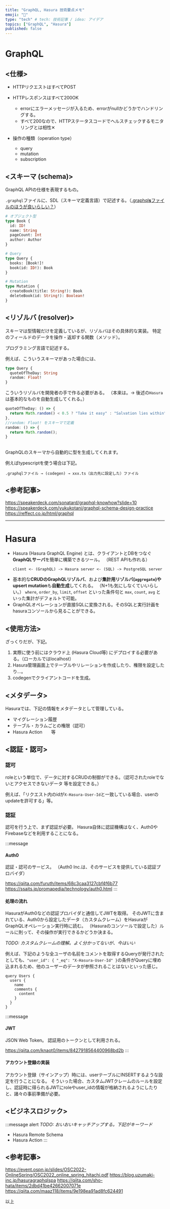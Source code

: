 ```yaml
---
title: "GraphQL, Hasura 技術要点メモ"
emoji: "🤖"
type: "tech" # tech: 技術記事 / idea: アイデア
topics: ["GraphQL", "Hasura"]
published: false
---
```



# GraphQL

## <仕様>
- HTTPリクエストはすべてPOST
- HTTPレスポンスはすべて200OK
  - errorにエラーメッセージが入るため、errorがnullかどうかでハンドリングする。
  - すべて200なので、HTTPステータスコードでヘルスチェックするモニタリングとは相性✕

- 操作の種類（operation type）
  - query
  - mutation
  - subscription

## <スキーマ (schema)>
GraphQL APIの仕様を表現するもの。

`.graphql`ファイルに、SDL（スキーマ定義言語）で記述する。（[.graphql**s**ファイルのほうが良いらしい？](https://maku.blog/p/5s5jvfz/)）

```graphql:xx.graphql
# オブジェクト型
type Book {
  id: ID!
  name: String
  pageCount: Int
  author: Author
}

# Query
type Query {
  books: [Book!]!
  book(id: ID!): Book
}

# Mutation
type Mutation {
  createBook(title: String!): Book
  deleteBook(id: String!): Boolean!
}
```

## <リゾルバ (resolver)>
スキーマは型情報だけを定義しているが、リゾルバはその具体的な実装。
特定のフィールドのデータを操作・返却する関数（メソッド）。

プログラミング言語で記述する。

例えば、こういうスキーマがあった場合には、
```graphql:xxx.graphql
type Query {
  quoteOfTheDay: String
  random: Float!
}
```
こういうリゾルバを開発者の手で作る必要がある。
（本来は。→ 後述の`Hasura`は基本的なものを自動生成してくれる。）
```ts:xxx.ts
quoteOfTheDay: () => {
  return Math.random() < 0.5 ? "Take it easy" : "Salvation lies within";
},
//random: Float! をスキーマで定義
random: () => {
  return Math.random();
}
```

## <GraphQL Code Generator>
GraphQLのスキーマから自動的に型を生成してくれます。

例えばtypescriptを使う場合は下記。
```
.graphqlファイル → (codegen) → xxx.ts（出力先に設定した）ファイル 
```


## <参考記事>
https://speakerdeck.com/sonatard/graphql-knowhow?slide=10
https://speakerdeck.com/yukukotani/graphql-schema-design-practice
https://reffect.co.jp/html/graphql


---


# Hasura

- Hasura (Hasura GraphQL Engine) とは、クライアントとDBをつなぐ**GraphQLサーバ**を簡単に構築できるツール。
  （REST APIも作れる）
  ```
  client <- (GraphQL) -> Hasura server <- (SQL) -> PostgreSQL server
  ```
- 基本的な**CRUDのGraphQLリゾルバ**、および**集計用リゾルバ(`aggregate`)**や**upsert mutation**も**自動生成**してくれる。
  （N+1も気にしなくていいらしい。）
  `where`, `order_by`, `limit`, `offset` といった条件句と `max`, `count`, `avg` といった集計がデフォルトで可能。
- GraphQLオペレーションが直接SQLに変換される。そのSQLと実行計画をhasuraコンソールから見ることができる。

## <使用方法>
ざっくりだが、下記。
1. 実際に使う前にはクラウド上 (Hasura Cloud等) にデプロイする必要がある。（ローカルではlocalhost）
2. Hasura管理画面上でテーブルやリレーションを作成したり、権限を設定したり...。
3. codegenでクライアントコードを生成。

## <メタデータ>
Hasuraでは、下記の情報をメタデータとして管理している。
- マイグレーション履歴
- テーブル・カラムごとの権限（認可）
- Hasura Action　　等


## <認証・認可>
### 認可
roleという単位で、データに対するCRUDの制御ができる。（認可されたroleでないとアクセスできないデータ 等を設定できる。）

例えば、「リクエスト内のidが`X-Hasura-User-Id`と一致している場合、userのupdateを許可する」等。

### 認証
認可を行う上で、まず認証が必要。
Hasura自体に認証機構はなく、Auth0やFirebaseなどを利用することになる。

:::message
#### Auth0
認証・認可のサービス。
（Auth0 Inc.は、そのサービスを提供している認証プロバイダ）

https://qiita.com/furuth/items/68c3caa3127cbf4f6b77
https://ssaits.jp/promapedia/technology/auth0.html
:::

#### 処理の流れ
HasuraがAuth0などの認証プロバイダと通信してJWTを取得。
そのJWTに含まれている、Auth0から設定したデータ（カスタムクレーム）をHasuraがGraphQLオペレーション実行時に読む。
（Hasuraのコンソールで設定した）ルールに則って、その操作が実行できるかどうか決まる。

*TODO: カスタムクレームの理解。よく分かってないが、今はいい*

例えば、下記のような全ユーザの名前をコメントを取得するQueryが発行されたとしても、`"user_id": { "_eq": "X-Hasura-User-Id" }`の条件がQueryに埋め込まれるため、他のユーザーのデータが参照されることはないといった感じ。
```
query Users {
  users {
    name
    comments {
      content
    }
  }
}
```

:::message
#### JWT
JSON Web Token。
認証用のトークンとして利用される。

https://qiita.com/knaot0/items/8427918564400968bd2b
:::

#### アカウント登録の実装
アカウント登録（サインアップ）時には、userテーブルにINSERTするような設定を行うことになる。
そういった場合、カスタムJWTクレームのルールを設定し、認証時に得られるJWTにroleやuser_idの情報が格納されるようにしたりと、諸々の事前準備が必要。


## <ビジネスロジック>
:::message alert
*TODO: おいおいキャッチアップする。下記がキーワード*
- Hasura Remote Schema
- Hasura Action
:::

## <参考記事>
https://event.ospn.jp/slides/OSC2022-OnlineSpring/OSC2022_online_spring_hitachi.pdf
https://blog.uzumaki-inc.jp/hasuragraphqlspa
https://qiita.com/sho-hata/items/2dbd41be42662007071e
https://qiita.com/maaz118/items/9e198ea91ad8fc624491


以上